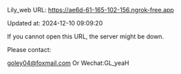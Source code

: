 Lily_web URL: https://ae6d-61-165-102-156.ngrok-free.app

Updated at: 2024-12-10 09:09:20

If you cannot open this URL, the server might be down.

Please contact: 

goley04@foxmail.com Or Wechat:GL_yeaH